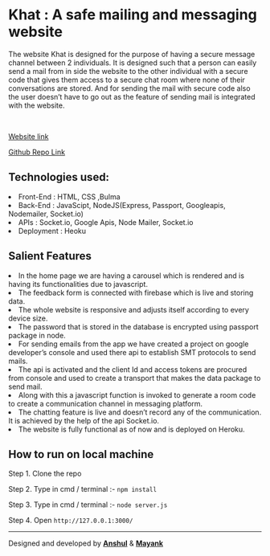 # Khat : A safe mailing and messaging website
<p>The website Khat is designed for the purpose of having a secure message channel between 2 individuals.
It is designed such that a person can easily send a mail from in side the website to the other individual with a secure code that gives them access to a secure chat room where none of their conversations are stored. And for sending the mail with secure code also the user doesn’t have to go out as the feature of sending mail is integrated with the website.</p>
<br>

[Website link](https://join-khat.herokuapp.com/)

[Github Repo Link](https://github.com/MayankShrivastava17/khat)

## Technologies used:
<li> Front-End :  HTML, CSS ,Bulma 
<li> Back-End : JavaScipt, NodeJS(Express, Passport, Googleapis, Nodemailer, Socket.io)
<li> APIs : Socket.io, Google Apis, Node Mailer, Socket.io
<li> Deployment : Heoku  
  
  ## Salient Features
  
 <li>  In the home page we are having a carousel which is rendered and is having its functionalities due to javascript.

 <li> The feedback form is connected with firebase which is live and storing data.

 <li> The whole website is responsive and adjusts itself according to every device size.

 <li> The password that is stored in the database is encrypted using passport package in node.

 <li> For sending emails from the app we have created a project on google developer’s console and used there api to establish SMT protocols to send mails.

 <li> The api is activated and the client Id and access tokens are procured from console and used to create a transport that makes the data package to send mail. 

 <li> Along with this a javascript function is invoked to generate a room code to create a communication channel in messaging platform.

 <li> The chatting feature is live and doesn’t record any of the communication. It is achieved by the help of the api Socket.io.

   
 <li> The website is fully functional as of now and is deployed on Heroku.
  
## How to run on local machine
   
Step 1. Clone the repo

Step 2. Type in cmd / terminal :- `npm install`

Step 3. Type in cmd / terminal :- `node server.js`

Step 4. Open `http://127.0.0.1:3000/`
   
---   
   
Designed and developed by <strong>[Anshul](https://www.linkedin.com/in/anshul-prasad-9260281a2/)</strong> & <strong>[Mayank](https://www.linkedin.com/in/mayankshrivastava17/)</strong>
